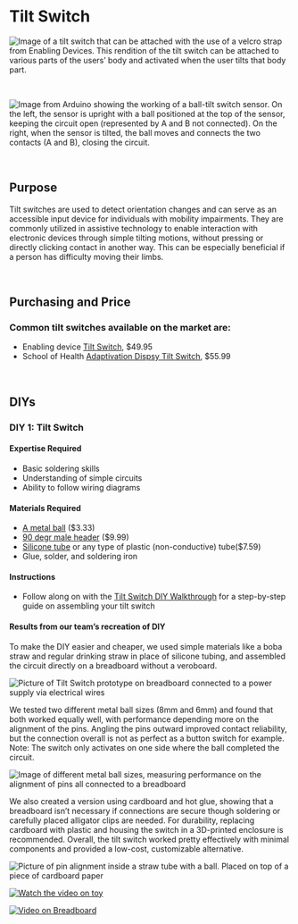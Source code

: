 # Tilt Switch

![Image of a tilt switch that can be attached with the use of a velcro strap from Enabling Devices. This rendition of the tilt switch can be attached to various parts of the users’ body and activated when the user tilts that body part. ](https://github.com/user-attachments/assets/2743bb8c-f27a-42b9-a6ee-64777e8e58d7)

<br>

![Image from Arduino showing the working of a ball-tilt switch sensor. On the left, the sensor is upright with a ball positioned at the top of the sensor, keeping the circuit open (represented by A and B not connected). On the right, when the sensor is tilted, the ball moves and connects the two contacts (A and B), closing the circuit.](https://github.com/user-attachments/assets/e0e5e1f1-4475-4b03-9f89-fb62eb9db2ff)


<br> 

## Purpose

Tilt switches are used to detect orientation changes and can serve as an accessible input device for individuals with mobility impairments. They are commonly utilized in assistive technology to enable interaction with electronic devices through simple tilting motions, without pressing or directly clicking contact in another way. This can be especially beneficial if a person has difficulty moving their limbs.

<br>

## Purchasing and Price

### Common tilt switches available on the market are:

* Enabling device [Tilt Switch](https://enablingdevices.com/product/tilt-switch/?srsltid=AfmBOopQSjju1NKjWzchuw42xmDl3LrgsQwytpzV_RaN-MgDI75O8wGJ), $49.95  
* School of Health [Adaptivation Dispsy Tilt Switch](https://www.schoolhealth.com/adaptivation-dipsy-tilt-sensitive-switch), $55.99

<br>

## DIYs

### **DIY 1: Tilt Switch**

#### Expertise Required

* Basic soldering skills  
* Understanding of simple circuits  
* Ability to follow wiring diagrams

#### Materials Required

* [A metal ball](https://www.amazon.com/dp/B0B28WJG74) ($3.33)  
* [90 degr male header](https://amazon.com/dp/B07DRDZ18M) ($9.99)  
* [Silicone tube](https://amazon.com/dp/B08JQQ71TW) or any type of plastic (non-conductive) tube($7.59)  
* Glue, solder, and soldering iron

#### Instructions

* Follow along on with the [Tilt Switch DIY Walkthrough](https://www.instructables.com/Build-your-own-tilt-switch/) for a step-by-step guide on assembling your tilt switch

#### Results from our team’s recreation of DIY
To make the DIY easier and cheaper, we used simple materials like a boba straw and regular drinking straw in place of silicone tubing, and assembled the circuit directly on a breadboard without a veroboard. 

![Picture of Tilt Switch prototype on breadboard connected to a power supply via electrical wires](https://github.com/user-attachments/assets/09e36cf2-065e-4e55-9a85-62c3c3355d6f)

We tested two different metal ball sizes (8mm and 6mm) and found that both worked equally well, with performance depending more on the alignment of the pins. Angling the pins outward improved contact reliability, but the connection overall is not as perfect as a button switch for example. Note: The switch only activates on one side where the ball completed the circuit. 

![Image of different metal ball sizes, measuring performance on the alignment of pins all connected to a breadboard](https://github.com/user-attachments/assets/045ff7ed-fd7d-4864-a00c-4411e5ccd6f0)

We also created a version using cardboard and hot glue, showing that a breadboard isn’t necessary if connections are secure though soldering or carefully placed alligator clips are needed. For durability, replacing cardboard with plastic and housing the switch in a 3D-printed enclosure is recommended. Overall, the tilt switch worked pretty effectively with minimal components and provided a low-cost, customizable alternative.

![Picture of pin alignment inside a straw tube with a ball. Placed on top of a piece of cardboard paper](https://github.com/user-attachments/assets/04e55739-ab2e-4bf0-9bc0-a5e4d603a329)

[![Watch the video on toy](https://youtu.be/W8qCWu5RoEY)](https://youtu.be/W8qCWu5RoEY)

[![Video on Breadboard](https://youtu.be/RC6oM0x_1uo)](https://youtu.be/RC6oM0x_1uo)










